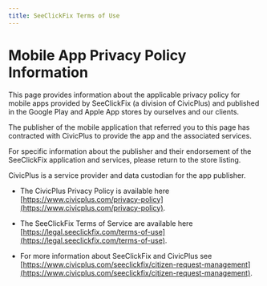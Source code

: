 ```yaml
---
title: SeeClickFix Terms of Use
---
```


# Mobile App Privacy Policy Information

This page provides information about the applicable privacy policy
for mobile apps provided by SeeClickFix (a division of CivicPlus)
and published in the Google Play and Apple App stores by ourselves
and our clients.

The publisher of the mobile application that referred you to this
page has contracted with CivicPlus to provide the app and the
associated services.

For specific information about the publisher and their endorsement
of the SeeClickFix application and services, please return to the
store listing.

CivicPlus is a service provider and data custodian for the app publisher.

* The CivicPlus Privacy Policy is available here
[https://www.civicplus.com/privacy-policy](https://www.civicplus.com/privacy-policy).

* The SeeClickFix Terms of Service are available here
[https://legal.seeclickfix.com/terms-of-use](https://legal.seeclickfix.com/terms-of-use).

* For more information about SeeClickFix and CivicPlus see
[https://www.civicplus.com/seeclickfix/citizen-request-management](https://www.civicplus.com/seeclickfix/citizen-request-management).
